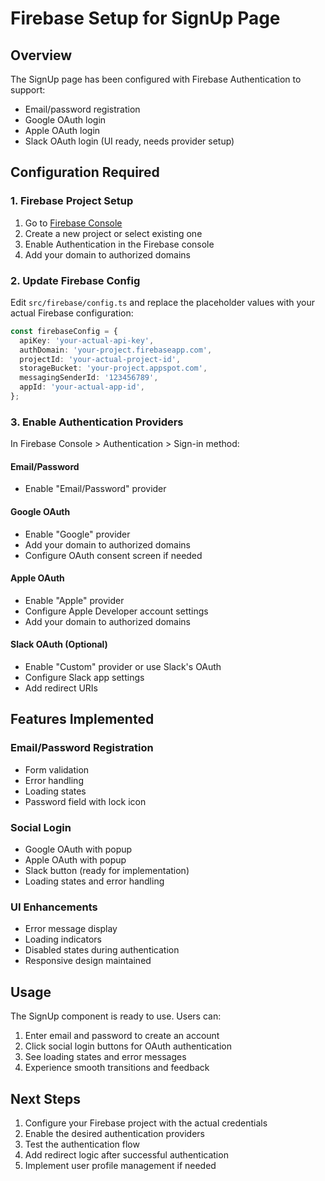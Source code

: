 # Firebase Setup for SignUp Page

## Overview

The SignUp page has been configured with Firebase Authentication to support:

- Email/password registration
- Google OAuth login
- Apple OAuth login
- Slack OAuth login (UI ready, needs provider setup)

## Configuration Required

### 1. Firebase Project Setup

1. Go to [Firebase Console](https://console.firebase.google.com/)
2. Create a new project or select existing one
3. Enable Authentication in the Firebase console
4. Add your domain to authorized domains

### 2. Update Firebase Config

Edit `src/firebase/config.ts` and replace the placeholder values with your actual Firebase configuration:

```typescript
const firebaseConfig = {
  apiKey: 'your-actual-api-key',
  authDomain: 'your-project.firebaseapp.com',
  projectId: 'your-actual-project-id',
  storageBucket: 'your-project.appspot.com',
  messagingSenderId: '123456789',
  appId: 'your-actual-app-id',
};
```

### 3. Enable Authentication Providers

In Firebase Console > Authentication > Sign-in method:

#### Email/Password

- Enable "Email/Password" provider

#### Google OAuth

- Enable "Google" provider
- Add your domain to authorized domains
- Configure OAuth consent screen if needed

#### Apple OAuth

- Enable "Apple" provider
- Configure Apple Developer account settings
- Add your domain to authorized domains

#### Slack OAuth (Optional)

- Enable "Custom" provider or use Slack's OAuth
- Configure Slack app settings
- Add redirect URIs

## Features Implemented

### Email/Password Registration

- Form validation
- Error handling
- Loading states
- Password field with lock icon

### Social Login

- Google OAuth with popup
- Apple OAuth with popup
- Slack button (ready for implementation)
- Loading states and error handling

### UI Enhancements

- Error message display
- Loading indicators
- Disabled states during authentication
- Responsive design maintained

## Usage

The SignUp component is ready to use. Users can:

1. Enter email and password to create an account
2. Click social login buttons for OAuth authentication
3. See loading states and error messages
4. Experience smooth transitions and feedback

## Next Steps

1. Configure your Firebase project with the actual credentials
2. Enable the desired authentication providers
3. Test the authentication flow
4. Add redirect logic after successful authentication
5. Implement user profile management if needed
